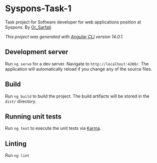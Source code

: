 # Syspons-Task-1

Task project for Soft­ware developer for web applic­a­tions position at Syspons. By [Or_Sarfati](https://www.orsarfati.com)

*This project was generated with [Angular CLI](https://github.com/angular/angular-cli) version 14.0.1.*

## Development server

Run `ng serve` for a dev server. Navigate to `http://localhost:4200/`. The application will automatically reload if you change any of the source files.

## Build

Run `ng build` to build the project. The build artifacts will be stored in the `dist/` directory.

## Running unit tests

Run `ng test` to execute the unit tests via [Karma](https://karma-runner.github.io).

## Linting

Run `ng lint`